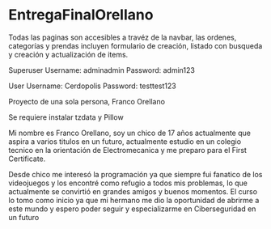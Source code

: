 # EntregaFinalOrellano
Todas las paginas son accesibles a travéz de la navbar, las ordenes, categorías y prendas incluyen formulario de creación, listado con busqueda y creación y actualización de items.

Superuser
Username: adminadmin
Password: admin123

User
Username: Cerdopolis
Password: testtest123

Proyecto de una sola persona, Franco Orellano

Se requiere instalar tzdata y Pillow

Mi nombre es Franco Orellano, soy un chico de 17 años actualmente que aspira a varios titulos en un futuro, actualmente estudio en un colegio tecnico en la orientación de Electromecanica y me preparo para el First Certificate.

Desde chico me interesó la programación ya que siempre fui fanatico de los videojuegos y los encontré como refugio a todos mis problemas, lo que actualmente se convirtió en grandes amigos y buenos momentos. El curso lo tomo como inicio ya que mi hermano me dio la oportunidad de abrirme a este mundo y espero poder seguir y especializarme en Ciberseguridad en un futuro
